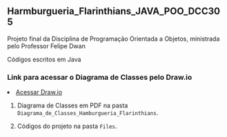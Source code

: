 
## Harmburgueria_Flarinthians_JAVA_POO_DCC305

Projeto final da Disciplina de Programação Orientada a Objetos, ministrada pelo Professor Felipe Dwan

Códigos escritos em Java

### Link para acessar o Diagrama de Classes pelo Draw.io
<div>
  <li>
    <a href="https://viewer.diagrams.net/?tags=%7B%7D&highlight=0000ff&edit=_blank&layers=1&nav=1&title=Diagrama_de_Classes_Hamburgueria_Flarinthians.drawio#R7V1bd5u4Fv41XqvzkCzEncfEqdN20mna9GQ6T10yJjYpRi7gXPrrj4QRBoRtiC0utmZ12qBwEdKnvb99YWugDOcv1wFczD6jieMNZGnyMlCuBrIsW6qB%2FyEtr6sWoJjWqmUauJOkbd1w5%2F5xkkYpaV26EyfMnRgh5EXuIt9oI9937CjXBoMAPedPe0Be%2FqkLOHWYhjsbemzrv%2B4kmq1aTdlYt39w3OmMPhnoyfvNIT05eZNwBifoOdOkvB8owwChaPXT%2FGXoeGT06Lj8%2B%2FH1X%2B%2Fml3796Wv4G%2F7v8u%2Fv%2F9yfrW42qnNJ%2BgqB40dvvvXf08lw%2FHsBz%2B780cuNNj47%2Bzo6A4qevFz0SkfMmeABTA5REM3QFPnQe79uvQzQ0p845L4SPlqfc4PQAjcC3PjoRNFrgga4jBBumkVzL%2Fmt8%2BJGP8jl57KWHP6X3I38fPWSPXhNDh6QHw2Rh4K4m4oU%2F0dO8qPgdXU3jR7%2BRx9EDta3i49e06PJBQEYPvSR76xaRq7nZZ43gnPXIxd8d%2BcYxbL0j%2FOM%2F%2F6G5tBPTkleEqj4uOJEJRMaomVgJ4P%2B59fD6MO9%2BvhjcTv6%2BixdX4w%2FnSUTKkUwmDrRtlmkECVTl4F9AoRrB80d%2FOb4hMDxYOQ%2B5dcGTJbYND0vvfQWufhNZCmRB5qRLJtEGpjAzN9i1dXkqjUY8TjD18xpC3JCuPk5ull4jmnmsb2rX%2Fnz8Q%2BrHtCjzJism%2BL1Ur52ts3OE%2FSWyXiOlr7tIn8wVAYXIHARs7TCZ3fuwRhrMXSS3xC0Qc%2BdYkhd2Rg6Dob45ZMTRC6WYxfJLyKyti7tmetNbuArWhJAhBG0f9GjyxkK3D%2F4tpAuM%2FzrgOJT1nNn3JErk0cHTojPuaWoBWnTDQyj5BwbeR5chO447jA5ZY6n2vUvURShOb1RTi6k8jI%2BiAL0K5XAoInlRQbQedm6HCjc1Dx8rAQ%2B0vNaYwA9me9ZVlvQhbdlCX3DWg36Uzxu6fOw8Mo9D6hStefJev5x0MNY8WHkXJKRDwuYPwjKAYPyf%2FA9B8oFmYnAfcIPxz%2FdRYHrTxm84%2FGPMtj2nIdoI7LDBbTxPW7ic67Udcu35P1JE8LXPngxqmbuZOL4MeoiGMFxupIS4YI7oF3iP3gYh0QzaLhDQ3wM1sf4Dzk9wGrFxwCFbgwrB6P%2B2SHIPwxGtwqP3Rh9zU99XYhkEZnDRl0gyAwQ7rCgSUVdARBXaElm5NgAsUXCJfTmYMzhMLDR5JZhozCwGWLFweDlSAVI7%2FBiVNR83PCiMnhhQOG5MYPK2BMsu9iBmDme%2B9iUSSDyPTZczgADI4WFkVICGQ%2BOHe8WhW5E%2BJ9yFazOLUCpR%2BoGSGo1IJj746DcprGYeW%2FCMH2jLdm%2BrZisx6ytuA0JvC1FVc5TagCKSDmQqcg%2BSN1uKxo7LuBjLOqMWLuIHIxVP2JJkrASO2klKmoROFXNROtNViIoWImK2V0r0WDgnbESsSXg2sfL8fhpbb0yRLtiJJoMDkqMRIoHYSN2AzWt24iW4PxdwEFV248b5dfbDUYNMpGocxqXqhuLSmNKtgfDEMu5bFipEUaz01QASjM2AJ5PPc%2BYFNk811Qp%2FVMQKAcyCYAp559rJjHrTSYBcwHuqFWAMwebALC%2BsR%2B30Js7bgBDYRX0wyoAlqHmwaZV9JwYb7IKFLWCVWB0wyoAmlDsHBR7KjcObhcAlZNqN1jDwJ45NgzehxH6vXTe%2FbXJDMgAoyoMYgG0kduTeSMkIEwGvmNTVTUUrGyRHvuxMEVrlYWdi4ygzZNzshlBRTdv2xlB22YnG%2Bv0XOHi7Q%2BZK7p4KycCHRWXK5coDLZFHlA9iG4VGZ108Zb2WBacvgs4qOq05easM%2FvCEnsR0y8dY4Vle23G9NnIeUWydygdxPrLrp1A8Kv%2B8CvtzSH0tPEoYuil6GYz30QMfX%2FFys1Xxo1gsU5TEUPnGEM%2FDGqajKGX9phNMBO0vAUctB1DZxOxJs4cj26QphtudrX3Vlp0aP7NtrVH%2BrVy5%2B2y9u0rsy27SWrWbmKDb0P0x%2FUxHgPxjWpPTCdDZB9vxDebPygsp%2F11n1kZol2xnAAbgBOmU9OmU23YtG46ATa2JWynFoDQtu1EmZ2gzrupc1M5xK1z55Ik3VXOmouZqyDP%2FSDPliDPmwEu4g48tB%2B%2FJF1%2BPEhEHtqnz%2FVx0z5%2FFrGHbiChbQINVLVdBl2jmmSaFZSmAWW%2B%2B9uRFbTjy7%2BO5o7TVbk7eVwFXMh97e%2F4VK3wWR7YkfXNXiHJO66QNWPrFXwyxelcFKwKe6Vsn0gRXmFZ9MGyAIq5AaNZKSybJVJYAUdvW8is8Syyxg9ADVLxsY9xUQrKbQVN93OusWbmPYzVqCgc2YBZUR8xatuIsdhcloGse2Q0J%2B5TDh767yWiK%2B5s9WEnQRVQFy%2FxENHf45%2Bmyb9wTqDij8NFfCyVNK1BibVhFBu9K%2B5gwwAr4qQv%2BN3i7qR37kIPFxCxp3e4v7%2BXjvvYry6PoY3Nxj712HbGyIO96jImiHF7j7qMnvqFY%2Bg9QLtfQzyGwdixl%2F3qtD1zJhMYdLqP0Jv1C7w2suGwb0JtuoQB9OGFT2xsTF971flwaaMrbN7jN3iEm3paTt6bKOWRMH3Ks3OWwJkx6BbF1qtSbJWbVSYq9HQDCopUEQu8KvQAvd2yL4PjK75XDo3Eqm2l%2BF7%2BJocqt1esgGbpO3zuxXJ7tS9I34Wvk551QPy4xJLoAWOcWSvCP99N%2FzwDTkWUdKH4FnV3uSh%2FozJIO1Oej5V0x1ae70BT1X55Pr3dHItT4Wl0Ao%2BIpzEsStLq10VugHfRoc%2FyriGmN9HMhb4ojNxX5gUkarwK6qWw%2BT%2BCeu2vz1PJ0SPqxSbPngT1qj9VHaBe7CIV1IsD9Wpzf4qGqJesgE5Sr5ItKUYenDu%2BcHn1l3gBq6KWOwHiJQJeXLR5D7ekYJFwGsSrh1tS6IYgXk0QL71F4tXExmBFzWhYNQOPtS84%2BE5iWycuF6kMYOh6ZC8xwdz6ytwMTQQrKcTZInaCuB2ADXDbY5gbcTNZ3%2BlpELfaU9UB4qYI4tYEcbNaJG7NUDUA1LrUq%2F4VzfjY2LSbH3cQ3cKlJ5haX5naui6ZoGq0fISgaofV%2F1ZllHaGqrFIOA2qVnuqOkDV2q1%2BeSpUTZWPn6o1QqPoQGZp1D0MbcGhesuhZLHdaoputlyK4FD7K%2BZUaPSIQ7HZsCfBoepPVfscKsmnFhyKM4fSjo5DMa4oTVKyN%2ByK80plsyaumXIGgn%2F1k3%2BpuuBfFOdlxccE%2F9pbqWuVUdoV%2FmWw7vrT4F%2B1p6oD%2FKvdTelPhn81tHFiq%2FzL6ib%2FKtvLkdbAEryrn7xLE2le6ebnrLdD8K4DKHNumzny413sp0inwbtqT1UHeJeoHdYE79L47MvRKd5lJt96dIx3aWwmw2fkzdCNO8brFFOPwBGVKXpLwExaj0EQMI1Vu4KA7a%2FVteoo7QwBY0PQJ0HA6k9VBwiYLghYEwRMPX4CZiQfRneNgLHSKCZgnzGGXSj2S%2Bst9zIqF2TdouiOhHuJjVS5KHS1Mkq7wr3MU%2BVetaeqA9xLFKdohHsdX%2BF8hknpZieDjhqbDBNzryEMXGSL%2BhL9JV%2B6KiKPFOSiGj4Xjd6%2FavjmiUYe609V6%2BTLZDUTnqRgGS0DkQ%2FTF60k0Z1%2BE1TpVT8Ds%2BS3KCVNyyslUBXFLSglS0RjeEg6s39KyWI9Ak5oBw5%2BhY9%2BuJyjcLNa6u2u6V1CwFulxOEQwH56QxEwWvo2XmnEHBMw4AuDkj07m4UBABXKq2Q8Oj4qqoc8UdjsFMK9jT1M55al0oaVm0mRNdqw9jTFR6%2FZo1snwJMVE6rUGcX6rHTL3Oq1IgfFO7XvjqJ7max8Qdvmq%2BrHihlEaSWAom37urcULc%2B2gKIW3Furd2fcW%2BytJKN4K6Wap%2BxQ9AgAVityXguqpefXgmVZu9YChf25oco56EuS3AT0Sxfj29fDn18Pow%2F36uOPxe3o67N0fTH%2BdHYmVVwOVreWg1Fw9lrmWxcDKCwGC%2FDxGhd7bJo7qtwBY%2BsFfFzGAFQotH%2FolanVXplbtVQaTfkvuzY3RlZa1kdyPxcgAGZBiaRf8dVfgoVbWbwCN5pc7LO8YxEWr9i5ahW1F8ucJss1HPxcr%2Frcmgc71nuvA6AA6BWXOJUFhwuV7mmxsHkt71%2FwWPokb57Bj3DTdtNNqyqF2LMml%2FhpzRJVoW%2BxhY8jeAgA%2B10uA2zhqK3tn1mLjr08tWWg5OapTTGZwULgRG4AA%2BGb4zv3ZT7asrnn55yT2bn%2FSHQVFGkyvdF06lvjkWCbTDmOgCSQRY4yF2GXCo7%2BhCSBzGZfVEyUEeruEAhoPSRJ3R5ZBEycOV5kCQRcrHMECviioHJEUuaFAoUlPfnchHexowGzDfTuL4EGrmioylX4yQS6wWizLsFNrr0O%2BO2Upsp2KGbBQ6NKnBzgG5%2FE19ussKkPpPrsRPgR%2B2NdWWoxaaBq9TMgHf1HCIAWIhHm1WEVqVIdp50xr3SWXLs%2BplVzh5TaFlmfjcCgfRtLZz9MEu7kRua%2B%2FVxPpfH8tlrx9H6myqRI2J27qVRk7g3lykgMd3p77mbByQ1kq%2BHczZIdvRPf0RD9cX08fgESEo4nFdeKcEox0KLEY7Wd8Ci2iwqF5rq3hwqV9TCOPBi40cyFvii82RPTn1E6VuXIqn70xZ9AybbJsQ%2FtBou8gax7BHrXDpkT%2FIb6NEonSojBKvRfre1Kr%2BoB4Cj22CR6BhIXETYABCiaAoUmtw4KNurOgGLNoAUqmkCF0TpvVtm8HAYVawYtUNEEKrC93josWCObgQVJUJxiLpxiQnJXvmWBDq7oUFp3LZfsoc7MuYg2NQIGrSLZ5BZtUltJ26AeZPpzlTKWa2%2F1IPe9566aBBW%2B%2Fkoc6OtPvxr3WJd%2BXF3ZX01tyK58%2BUURLGqj8o1oUKvkiIqjsrsTgx1fwDLFUetf0Ug51XS2Mmr3bmmjK%2BeG7KT9KCrX9cWfyWBUqWoIHn89VSB2EuJDLlPp0aNUppLdO06ipOobJqv1mqqAltXMFVW1v79EQi%2F1RC8Vi4doUkU9kVqu9fRS6srYppe68gVjSU1VxiWWKagoXKX1pZ51EBVVhcgcUOqxKqqCp%2FTjkXpKt4i%2BRCMfzDNyKAiVReYahlCFmmeC8TaBhTIzrAwLJjcosOG4QrnmoxMZnQKA2bY%2BkQFLM8rKNQsY8IQBAO0rBTYCe%2BMEwprqjzWlFa0pWoE7AypZKrOmiiVgj9GaYvO1Gdp8FwVYJmVYs%2BcE72ijFL1EIp%2B7jhQ0KyN4s3FVild%2BylCqULNeMOMmsFBiJZVigRczliXWu%2BiJPUwamn2d1SQNS4KS3Ss8sYFJkxgoMY2axoDKzLAoGs2pLLyUmKG7c4cokjqSO5T2PCMpvtEyUsJ26ovtVMgX0qvaMidQ7EWWKnzdL1hxbZ24lhz9yZCQpZLd3eLPnr%2BtS%2BcJXsQTA61XepElNmggKr00MvetV3qRm9ovqTzf3lAGb8q4l3buA1iyg1nprkvtU%2BU0A2D3%2FirUndWVujC6rOVYj1ZML61cFobxdeta%2Fk6H20Kp%2BCCjsIg4ZF7LJTvRcFlle9dTSvYuS1boGdkqcMdHMZ3cJbPykkpje11ZUsUUOqPoEa28pBSrYAIZvIqybujyxp6ptBBW%2BQW81iD7%2FToNFM1Abinqv5eIUoWzVb7uBT5BkxcvMVTp79eRpdVtyPl73ejKPdit4DSAc4jPmBArdUgcRfEyPMP%2Ff4Dz8TKYLvGyhT%2Fjejb%2BqqDNz08X9xc%2Fb798%2BXk1HCrENFj1Bg%2F4qkP5993cTAY037gofZv9x1LRN47lpiGw8WtP0ErckF%2BTH28D9OhE5KeR60MCpkl8pRva7gLbwnB1zuqOQ2VwYcR%2FK%2BSKL4FLKmPGF5D%2Fv4zJrUJCTWVp7vou4aHxbxeOlzzswQlDUjtYGjmeuyD9u3qG%2FvnukV10YGDD2KUVrs5LX%2BASYXGSvPU9fmvbXcZyH3nxwJLmj1j2r6%2Bo8arlNgjjnKA6MdGfD67nFZoS%2BwM3aIxjQia663nmRs4dbiePeg7gYqOFklXIsWviEtq%2FpnF7sR%2F19eEmDV9PT9ZwmMl5%2F1WJ%2B2rDlkbbMrc3mCb4MEAEU2v5jgd69hlNHHLG%2FwE%3D" rel="nofollow">Acessar Draw.io</a>
    
  1. Diagrama de Classes em PDF na pasta ```Diagrama_de_Classes_Hamburgueria_Flarinthians```.

  2. Códigos do projeto na pasta ```Files```.
